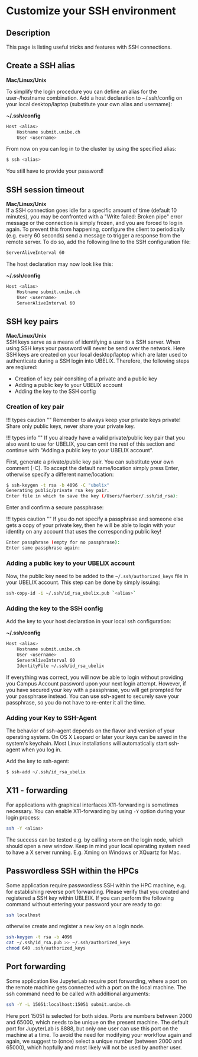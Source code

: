 # Customize your SSH environment

## Description 
This page is listing useful tricks and features with SSH connections.

## Create a SSH alias

**Mac/Linux/Unix**

To simplify the login procedure you can define an alias for the user-/hostname combination. Add a host declaration to ~/.ssh/config on your local desktop/laptop (substitute your own alias and username):


**~/.ssh/config**
```Bash
Host <alias>
    Hostname submit.unibe.ch
    User <username>
```

From now on you can log in to the cluster by using the specified alias:

```Bash
$ ssh <alias>
```

You still have to provide your password!

## SSH session timeout

**Mac/Linux/Unix**  
If a SSH connection goes idle for a specific amount of time (default 10 minutes), you may be confronted with a "Write failed: Broken pipe" error message or the connection is simply frozen, and you are forced to log in again. To prevent this from happening, configure the client to periodically (e.g. every 60 seconds) send a message to trigger a response from the remote server. To do so, add the following line to the SSH configuration file:

```Bash
ServerAliveInterval 60
```

The host declaration may now look like this:

**~/.ssh/config**
```Bash
Host <alias>
    Hostname submit.unibe.ch
    User <username>
    ServerAliveInterval 60
```

## SSH key pairs

**Mac/Linux/Unix**  
SSH keys serve as a means of identifying a user to a SSH server. When using SSH keys your password will never be send over the network.
Here SSH keys are created on your local desktop/laptop which are later used to authenticate during a SSH login into UBELIX. 
Therefore, the following steps are reqiured:
- Creation of key pair consiting of a private and a public key
- Adding a public key to your UBELIX account
- Adding the key to the SSH config

### Creation of key pair

!!! types caution ""
    Remember to always keep your private keys private! Share only public keys, never share your private key.

!!! types info ""
If you already have a valid private/public key pair that you also want to use for UBELIX, you can omit the rest of this section and continue with "Adding a public key to your UBELIX account". 

First, generate a private/public key pair. You can substitute your own comment (-C).  To accept the default name/location simply press Enter, otherwise specify a different name/location:

```Bash
$ ssh-keygen -t rsa -b 4096 -C "ubelix"
Generating public/private rsa key pair.
Enter file in which to save the key (/Users/faerber/.ssh/id_rsa):
```

Enter and confirm a secure passphrase:

!!! types caution ""
    If you do not specify a passphrase and someone else gets a copy of your private key, then he will be able to login with your identity on any account that uses the corresponding public key!

```Bash
Enter passphrase (empty for no passphrase):
Enter same passphrase again:
```

### Adding a public key to your UBELIX account

Now, the public key need to be added to the `~/.ssh/authorized_keys` file in your UBELIX account. This step can be done by simply issuing:

```Bash
ssh-copy-id -i ~/.ssh/id_rsa_ubelix.pub `<alias>`
```

### Adding the key to the SSH config
Add the key to your host declaration in your local ssh configuration:

**~/.ssh/config**
```Bash
Host <alias>
    Hostname submit.unibe.ch
    User <username>
    ServerAliveInterval 60
    IdentityFile ~/.ssh/id_rsa_ubelix
```

If everything was correct, you will now be able to login without providing you Campus Account password upon your next login attempt. However, if you have secured your key with a passphrase, you will get prompted for your passphrase instead. You can use ssh-agent to securely save your passphrase, so you do not have to re-enter it all the time.

### Adding your Key to SSH-Agent  
The behavior of ssh-agent depends on the flavor and version of your operating system. On OS X Leopard or later your keys can be saved in the system's keychain. Most Linux installations will automatically start ssh-agent when you log in.

Add the key to ssh-agent:

```Bash
$ ssh-add ~/.ssh/id_rsa_ubelix
```

## X11 - forwarding
For applications with graphical interfaces X11-forwarding is sometimes necessary. You can enable X11-forwarding by using `-Y` option during your login process:
```Bash 
ssh -Y <alias>
```
The success can be tested e.g. by calling `xterm` on the login node, which should open a new window. 
Keep in mind your local operating system need to have a X server running. E.g. Xming on Windows or XQuartz for Mac.

## Passwordless SSH within the HPCs
Some application require passwordless SSH within the HPC machine, e.g. for establishing reverse port forwarding. 
Please verify that you created and registered a SSH key within UBLEIX. If you can perform the following command without entering your password your are ready to go:
```Bash
ssh localhost
```
otherwise create and register a new key on a login node.
```Bash
ssh-keygen -t rsa -b 4096
cat ~/.ssh/id_rsa.pub >> ~/.ssh/authorized_keys
chmod 640 .ssh/authorized_keys
```

## Port forwarding
Some application like JupyterLab require port forwarding, where a port on the remote machine gets connected with a port on the local machine. 
The ssh command need to be called with additional arguments:

```Bash
ssh -Y -L 15051:localhost:15051 submit.unibe.ch
```

Here port 15051 is selected for both sides. Ports are numbers between 2000 and 65000, which needs to be unique on the present machine. The default port for JupyterLab is 8888, but only one user can use this port on the machine at a time.
To avoid the need for modifying your workflow again and again, we suggest to (once) select a unique number (between 2000 and 65000), which hopfully and most likely will not be used by another user. 